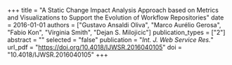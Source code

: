 +++
title = "A Static Change Impact Analysis Approach based on Metrics and Visualizations to Support the Evolution of Workflow Repositories"
date = 2016-01-01
authors = ["Gustavo Ansaldi Oliva", "Marco Aurélio Gerosa", "Fabio Kon", "Virginia Smith", "Dejan S. Milojicic"]
publication_types = ["2"]
abstract = ""
selected = "false"
publication = "*Int. J. Web Service Res.*"
url_pdf = "https://doi.org/10.4018/IJWSR.2016040105"
doi = "10.4018/IJWSR.2016040105"
+++

